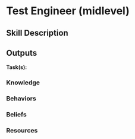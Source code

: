 #  Test Engineer (midlevel)

## Skill Description 


## Outputs
**Task(s):** 

### Knowledge

### Behaviors

### Beliefs

### Resources